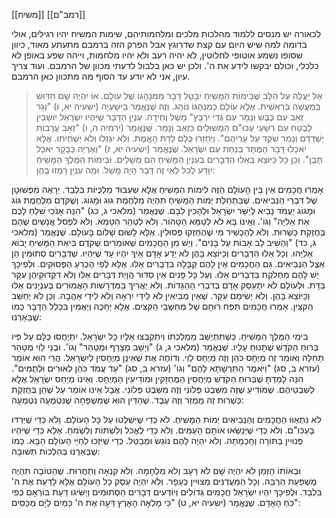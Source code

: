 [[משיח]]
[[רמב"ם]]

לכאורה יש מנסים ללמוד מהלכות מלכים ומלחמותיהם, שימות המשיח יהיו רגילים, אולי בדומה למה שיש היום עם קצת שדרוגץ
אבל הפרק הזה ברמבם מתעתע מאוד,
כיוון שסופו נשמע אוטופי לחלוטין, לא יהיה רעב ולא יהיו מלחמות, וייהה שפע באופן לא כלכלי, וכולם יבקשו לידע את ה'.
ולכן יש כאן בלבול לדעתי מכוון של הרמבם.
ועוד צריך עיון, אני לא יודע עד הסוף מה מתכוון כאן הרמבם.


> אַל יַעֲלֶה עַל הַלֵּב שֶׁבִּימוֹת הַמָּשִׁיחַ יִבָּטֵל דָּבָר מִמִּנְהָגוֹ שֶׁל עוֹלָם. אוֹ יִהְיֶה שָׁם חִדּוּשׁ בְּמַעֲשֵׂה בְּרֵאשִׁית. אֶלָּא עוֹלָם כְּמִנְהָגוֹ נוֹהֵג. וְזֶה שֶׁנֶּאֱמַר בִּישַׁעְיָה (ישעיה יא, ו) "וְגָר זְאֵב עִם כֶּבֶשׂ וְנָמֵר עִם גְּדִי יִרְבָּץ" מָשָׁל וְחִידָה. עִנְיַן הַדָּבָר שֶׁיִּהְיוּ יִשְׂרָאֵל יוֹשְׁבִין לָבֶטַח עִם רִשְׁעֵי עַכּוּ"ם הַמְשׁוּלִים כִּזְאֵב וְנָמֵר. שֶׁנֶּאֱמַר (ירמיה ה, ו) "זְאֵב עֲרָבוֹת יְשָׁדְדֵם וְנָמֵר שֹׁקֵד עַל עָרֵיהֶם". וְיַחְזְרוּ כֻּלָּם לְדַת הָאֱמֶת. וְלֹא יִגְזְלוּ וְלֹא יַשְׁחִיתוּ. אֶלָּא יֹאכְלוּ דָּבָר הַמֻּתָּר בְּנַחַת עִם יִשְׂרָאֵל. שֶׁנֶּאֱמַר (ישעיה יא, ז) "וְאַרְיֵה כַּבָּקָר יֹאכַל תֶּבֶן". וְכֵן כָּל כַּיּוֹצֵא בְּאֵלּוּ הַדְּבָרִים בְּעִנְיַן הַמָּשִׁיחַ הֵם מְשָׁלִים. וּבִימוֹת הַמֶּלֶךְ הַמָּשִׁיחַ יִוָּדַע לַכּל לְאֵי זֶה דָּבָר הָיָה מָשָׁל. וּמָה עִנְיָן רָמְזוּ בָּהֶן:

אָמְרוּ חֲכָמִים אֵין בֵּין הָעוֹלָם הַזֶּה לִימוֹת הַמָּשִׁיחַ אֶלָּא שִׁעְבּוּד מַלְכֻיּוֹת בִּלְבַד. יֵרָאֶה מִפְּשׁוּטָן שֶׁל דִּבְרֵי הַנְּבִיאִים. שֶׁבִּתְחִלַּת יְמוֹת הַמָּשִׁיחַ תִּהְיֶה מִלְחֶמֶת גּוֹג וּמָגוֹג. וְשֶׁקֹּדֶם מִלְחֶמֶת גּוֹג וּמָגוֹג יַעֲמֹד נָבִיא לְיַשֵּׁר יִשְׂרָאֵל וּלְהָכִין לִבָּם. שֶׁנֶּאֱמַר (מלאכי ג, כג) "הִנֵּה אָנֹכִי שׁלֵחַ לָכֶם אֵת אֵלִיָּה" וְגוֹ'. וְאֵינוֹ בָּא לֹא לְטַמֵּא הַטָּהוֹר. וְלֹא לְטַהֵר הַטָּמֵא. וְלֹא לִפְסל אֲנָשִׁים שֶׁהֵם בְּחֶזְקַת כַּשְׁרוּת. וְלֹא לְהַכְשִׁיר מִי שֶׁהֻחְזְקוּ פְּסוּלִין. אֶלָּא לָשׂוּם שָׁלוֹם בָּעוֹלָם. שֶׁנֶּאֱמַר (מלאכי ג, כד) "וְהֵשִׁיב לֵב אָבוֹת עַל בָּנִים". וְיֵשׁ מִן הַחֲכָמִים שֶׁאוֹמְרִים שֶׁקֹּדֶם בִּיאַת הַמָּשִׁיחַ יָבוֹא אֵלִיָּהוּ. וְכָל אֵלּוּ הַדְּבָרִים וְכַיּוֹצֵא בָּהֶן לֹא יֵדַע אָדָם אֵיךְ יִהְיוּ עַד שֶׁיִּהְיוּ. שֶׁדְּבָרִים סְתוּמִין הֵן אֵצֶל הַנְּבִיאִים. גַּם הַחֲכָמִים אֵין לָהֶם קַבָּלָה בִּדְבָרִים אֵלּוּ. אֶלָּא לְפִי הֶכְרֵעַ הַפְּסוּקִים. וּלְפִיכָךְ יֵשׁ לָהֶם מַחְלֹקֶת בִּדְבָרִים אֵלּוּ. וְעַל כָּל פָּנִים אֵין סִדּוּר הֲוָיַת דְּבָרִים אֵלּוּ וְלֹא דִּקְדּוּקֵיהֶן עִקָּר בַּדָּת. וּלְעוֹלָם לֹא יִתְעַסֵּק אָדָם בְּדִבְרֵי הַהַגָּדוֹת. וְלֹא יַאֲרִיךְ בַּמִּדְרָשׁוֹת הָאֲמוּרִים בְּעִנְיָנִים אֵלּוּ וְכַיּוֹצֵא בָּהֶן. וְלֹא יְשִׂימֵם עִקָּר. שֶׁאֵין מְבִיאִין לֹא לִידֵי יִרְאָה וְלֹא לִידֵי אַהֲבָה. וְכֵן לֹא יְחַשֵּׁב הַקִּצִּין. אָמְרוּ חֲכָמִים תִּפַּח רוּחָם שֶׁל מְחַשְּׁבֵי הַקִּצִּים. אֶלָּא יְחַכֶּה וְיַאֲמִין בִּכְלַל הַדָּבָר כְּמוֹ שֶׁבֵּאַרְנוּ:

בִּימֵי הַמֶּלֶךְ הַמָּשִׁיחַ. כְּשֶׁתִּתְיַשֵּׁב מַמְלַכְתּוֹ וְיִתְקַבְּצוּ אֵלָיו כָּל יִשְׂרָאֵל. יִתְיַחֲסוּ כֻּלָּם עַל פִּיו בְּרוּחַ הַקֹּדֶשׁ שֶׁתָּנוּחַ עָלָיו. שֶׁנֶּאֱמַר (מלאכי ג, ג) "וְיָשַׁב מְצָרֵף וּמְטַהֵר" וְגוֹ'. וּבְנֵי לֵוִי מְטַהֵר תְּחִלָּה וְאוֹמֵר זֶה מְיֻחָס כֹּהֵן וְזֶה מְיֻחָס לֵוִי. וְדוֹחֶה אֶת שֶׁאֵינָן מְיֻחָסִין לְיִשְׂרָאֵל. הֲרֵי הוּא אוֹמֵר (עזרא ב, סג) "וַיֹּאמֶר הַתִּרְשָׁתָא לָהֶם" וְגוֹ' (עזרא ב, סג) "עַד עֲמֹד כֹּהֵן לְאוּרִים וּלְתֻמִּים". הִנֵּה לָמַדְתָּ שֶׁבְּרוּחַ הַקֹּדֶשׁ מְיַחֲסִין הַמֻּחְזָקִין וּמוֹדִיעִין הַמְיֻחָס. וְאֵינוֹ מְיַחֵס יִשְׂרָאֵל אֶלָּא לְשִׁבְטֵיהֶם. שֶׁמּוֹדִיעַ שֶׁזֶּה מִשֵּׁבֶט פְּלוֹנִי וְזֶה מִשֵּׁבֶט פְּלוֹנִי. אֲבָל אֵינוֹ אוֹמֵר עַל שֶׁהֵן בְּחֶזְקַת כַּשְׁרוּת זֶה מַמְזֵר וְזֶה עֶבֶד. שֶׁהַדִּין הוּא שֶׁמִּשְׁפָּחָה שֶׁנִּטְמְעָה נִטְמְעָה:

לֹא נִתְאַוּוּ הַחֲכָמִים וְהַנְּבִיאִים יְמוֹת הַמָּשִׁיחַ. לֹא כְּדֵי שֶׁיִּשְׁלְטוּ עַל כָּל הָעוֹלָם. וְלֹא כְּדֵי שֶׁיִּרְדּוּ בָּעַכּוּ"ם. וְלֹא כְּדֵי שֶׁיְּנַשְּׂאוּ אוֹתָם הָעַמִּים. וְלֹא כְּדֵי לֶאֱכל וְלִשְׁתּוֹת וְלִשְׂמֹחַ. אֶלָּא כְּדֵי שֶׁיִּהְיוּ פְּנוּיִין בַּתּוֹרָה וְחָכְמָתָהּ. וְלֹא יִהְיֶה לָהֶם נוֹגֵשׂ וּמְבַטֵּל. כְּדֵי שֶׁיִּזְכּוּ לְחַיֵּי הָעוֹלָם הַבָּא. כְּמוֹ שֶׁבֵּאַרְנוּ בְּהִלְכוֹת תְּשׁוּבָה:

וּבְאוֹתוֹ הַזְּמַן לֹא יִהְיֶה שָׁם לֹא רָעָב וְלֹא מִלְחָמָה. וְלֹא קִנְאָה וְתַחֲרוּת. שֶׁהַטּוֹבָה תִּהְיֶה מֻשְׁפַּעַת הַרְבֵּה. וְכָל הַמַּעֲדַנִּים מְצוּיִין כֶּעָפָר. וְלֹא יִהְיֶה עֵסֶק כָּל הָעוֹלָם אֶלָּא לָדַעַת אֶת ה' בִּלְבַד. וּלְפִיכָךְ יִהְיוּ יִשְׂרָאֵל חֲכָמִים גְּדוֹלִים וְיוֹדְעִים דְּבָרִים הַסְּתוּמִים וְיַשִּׂיגוּ דַּעַת בּוֹרְאָם כְּפִי כֹּחַ הָאָדָם. שֶׁנֶּאֱמַר (ישעיה יא, ט) "כִּי מָלְאָה הָאָרֶץ דֵּעָה אֶת ה' כַּמַּיִם לַיָּם מְכַסִּים":